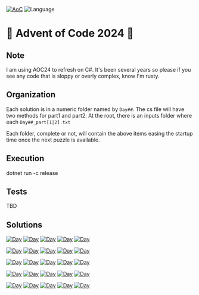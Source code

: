 [![AoC](https://badgen.net/badge/AoC/2024/blue)](https://adventofcode.com/2024)
![Language](https://badgen.net/badge/Language/.Net/blue)

# 🎅 Advent of Code 2024 🎁

## Note
I am using AOC24 to refresh on C#. It's been several years so please if you see any code that is sloppy or overly complex, know I'm rusty.

## Organization
Each solution is in a numeric folder named by `Day##`. The cs file will have two methods for part1 and part2.
At the root, there is an inputs folder where each `Day##_part[1|2].txt`

Each folder, complete or not, will contain the above items easing the startup time once the next puzzle is available. 

## Execution
dotnet run -c release

## Tests
TBD

## Solutions
<!--SOLUTIONS-->

[![Day](https://badgen.net/badge/01/%E2%98%85%E2%98%85/green)](Day01)
[![Day](https://badgen.net/badge/02/%E2%98%85%E2%98%86/yellow)](Day02)
[![Day](https://badgen.net/badge/03/%E2%98%86%E2%98%86/red)](Day03)
[![Day](https://badgen.net/badge/04/%E2%98%86%E2%98%86/red)](Day04)
[![Day](https://badgen.net/badge/05/%E2%98%86%E2%98%86/red)](Day05)

[![Day](https://badgen.net/badge/06/%E2%98%86%E2%98%86/red)](Day06)
[![Day](https://badgen.net/badge/07/%E2%98%86%E2%98%86/red)](Day07)
[![Day](https://badgen.net/badge/08/%E2%98%86%E2%98%86/red)](Day08)
[![Day](https://badgen.net/badge/09/%E2%98%86%E2%98%86/red)](Day09)
[![Day](https://badgen.net/badge/10/%E2%98%86%E2%98%86/red)](Day10)

[![Day](https://badgen.net/badge/11/%E2%98%86%E2%98%86/red)](Day11)
[![Day](https://badgen.net/badge/12/%E2%98%86%E2%98%86/red)](Day12)
[![Day](https://badgen.net/badge/13/%E2%98%86%E2%98%86/red)](Day13)
[![Day](https://badgen.net/badge/14/%E2%98%86%E2%98%86/red)](Day14)
[![Day](https://badgen.net/badge/15/%E2%98%86%E2%98%86/red)](Day15)

[![Day](https://badgen.net/badge/16/%E2%98%86%E2%98%86/red)](Day16)
[![Day](https://badgen.net/badge/17/%E2%98%86%E2%98%86/red)](Day17)
[![Day](https://badgen.net/badge/18/%E2%98%86%E2%98%86/red)](Day18)
[![Day](https://badgen.net/badge/19/%E2%98%86%E2%98%86/red)](Day19)
[![Day](https://badgen.net/badge/20/%E2%98%86%E2%98%86/red)](Day20)

[![Day](https://badgen.net/badge/21/%E2%98%86%E2%98%86/red)](Day21)
[![Day](https://badgen.net/badge/22/%E2%98%86%E2%98%86/red)](Day22)
[![Day](https://badgen.net/badge/23/%E2%98%86%E2%98%86/red)](Day23)
[![Day](https://badgen.net/badge/24/%E2%98%86%E2%98%86/red)](Day24)
[![Day](https://badgen.net/badge/25/%E2%98%86%E2%98%86/red)](Day25)


<!--SOLUTIONS-->